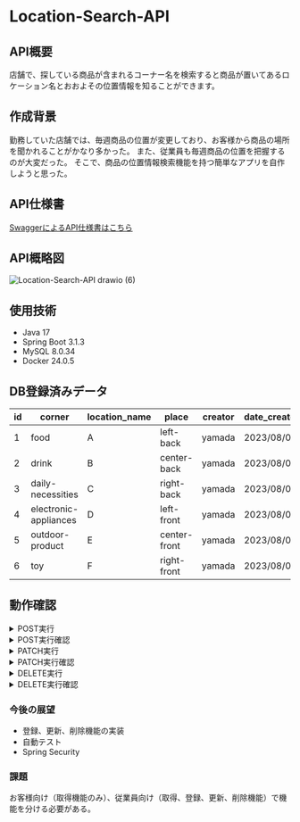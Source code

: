# Location-Search-API

## API概要
店舗で、探している商品が含まれるコーナー名を検索すると商品が置いてあるロケーション名とおおよその位置情報を知ることができます。

## 作成背景
勤務していた店舗では、毎週商品の位置が変更しており、お客様から商品の場所を聞かれることがかなり多かった。
また、従業員も毎週商品の位置を把握するのが大変だった。
そこで、商品の位置情報検索機能を持つ簡単なアプリを自作しようと思った。

## API仕様書
[SwaggerによるAPI仕様書はこちら](https://haruka2306.github.io/Location-Search-API/dist/index.html)

## API概略図
![Location-Search-API drawio (6)](https://github.com/Haruka2306/Location-Search-API/assets/137120436/07d337e7-3d9e-4d03-811c-54009ce088c4)

## 使用技術
* Java 17
* Spring Boot 3.1.3
* MySQL 8.0.34
* Docker 24.0.5
  
## DB登録済みデータ
| id | corner | location_name | place | creator| date_created|
| ---- | ---- | ---- | ---- |----|----|
| 1 | food | A | left-back | yamada | 2023/08/01 |
| 2 | drink | B | center-back | yamada | 2023/08/01 |
| 3 | daily-necessities | C | right-back | yamada | 2023/08/01 |
| 4 | electronic-appliances | D | left-front | yamada | 2023/08/01 |
| 5 | outdoor-product | E | center-front | yamada | 2023/08/01 |
| 6 | toy | F | right-front | yamada | 2023/08/01 |


## 動作確認
<details>
<summary>POST実行</summary>
<div>
  
 ####
     curl --location 'http://localhost:8080/locations'

 ![location_post](https://github.com/Haruka2306/Location-Search-API/assets/137120436/53c037ec-4795-46b5-beac-3b712a3fe93b)

 
</div>
</details>

<details>
<summary>POST実行確認</summary>
<div>
  
 ####
     curl --location 'http://localhost:8080/locations/game'

![location_post-check](https://github.com/Haruka2306/Location-Search-API/assets/137120436/5097835d-ff0a-4efb-a7e2-d56bbe043ebc)

</div>
</details>

<details>
<summary>PATCH実行</summary>
<div>
  
 ####
     curl --location --request PATCH 'http://localhost:8080/locations/toy'

![location_patch](https://github.com/Haruka2306/Location-Search-API/assets/137120436/31c305eb-0ee4-4f03-8fe8-9af92df604c4)

</div>
</details>

<details>
<summary>PATCH実行確認</summary>
<div>
  
 ####
     curl --location 'http://localhost:8080/locations/toy'

![location_patch-check](https://github.com/Haruka2306/Location-Search-API/assets/137120436/85d35f83-0df6-47c3-86e0-9713a4dbaf43)

</div>
</details>

<details>
<summary>DELETE実行</summary>
<div>
  
 ####
     curl --location --request DELETE 'http://localhost:8080/locations/outdoor-product'

![location_delete](https://github.com/Haruka2306/Location-Search-API/assets/137120436/f0588a0d-92a9-455d-9f30-e4cea39297c0)

</div>
</details>

<details>
<summary>DELETE実行確認</summary>
<div>
  
 ####
     curl --location 'http://localhost:8080/locations/outdoor-product'

![location_delete-check](https://github.com/Haruka2306/Location-Search-API/assets/137120436/2c6e2576-b13d-47dd-854c-48e1a6f1c0b5)

</div>
</details>

### 今後の展望
* 登録、更新、削除機能の実装
* 自動テスト
* Spring Security

### 課題
お客様向け（取得機能のみ）、従業員向け（取得、登録、更新、削除機能）で機能を分ける必要がある。

